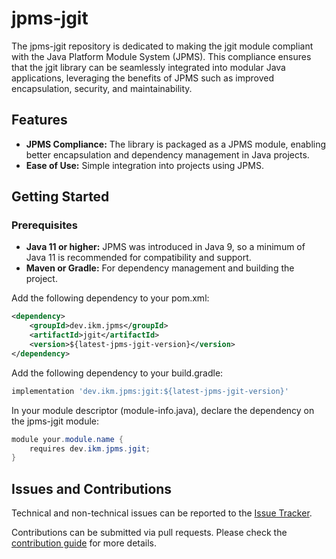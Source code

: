 # jpms-jgit
The jpms-jgit repository is dedicated to making the jgit module compliant with the Java Platform Module System (JPMS). This compliance ensures that the jgit library can be seamlessly integrated into modular Java applications, leveraging the benefits of JPMS such as improved encapsulation, security, and maintainability.

## Features

* **JPMS Compliance:** The library is packaged as a JPMS module, enabling better encapsulation and dependency management in Java projects.
* **Ease of Use:** Simple integration into projects using JPMS.

## Getting Started
### Prerequisites

* **Java 11 or higher:** JPMS was introduced in Java 9, so a minimum of Java 11 is recommended for compatibility and support.
* **Maven or Gradle:** For dependency management and building the project.

Add the following dependency to your pom.xml:
```xml
<dependency>
    <groupId>dev.ikm.jpms</groupId>
	<artifactId>jgit</artifactId>
    <version>${latest-jpms-jgit-version}</version>
</dependency>
```

Add the following dependency to your build.gradle:
```groovy
implementation 'dev.ikm.jpms:jgit:${latest-jpms-jgit-version}'
```

In your module descriptor (module-info.java), declare the dependency on the jpms-jgit module:

```java
module your.module.name {
    requires dev.ikm.jpms.jgit;
}
```


## Issues and Contributions
Technical and non-technical issues can be reported to the [Issue Tracker](https://github.com/ikmdev/jpms-jgit/issues).

Contributions can be submitted via pull requests. Please check the [contribution guide](doc/how-to-contribute.md) for more details.